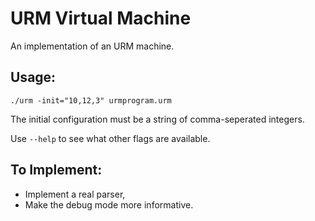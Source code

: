 # URM Virtual Machine
An implementation of an URM machine.

## Usage:
`./urm -init="10,12,3" urmprogram.urm`

The initial configuration must be a string of comma-seperated integers.

Use `--help` to see what other flags are available.

## To Implement:
* Implement a real parser,
* Make the debug mode more informative.
